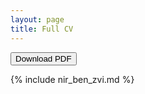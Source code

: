 ```yaml
---
layout: page
title: Full CV
---
```


<!-- https://jekyllrb.com/docs/includes/#including-files-relative-to-another-file -->
<!-- {% include nir_ben_zvi.md %} -->

<button id="download-pdf">Download PDF</button>

<div id="pdf-content">
  {% include nir_ben_zvi.md %}
</div>

<script src="https://cdnjs.cloudflare.com/ajax/libs/html2pdf.js/0.9.2/html2pdf.bundle.min.js"></script>
<script>
document.getElementById("download-pdf").addEventListener("click", () => {
  const element = document.getElementById("pdf-content");
  html2pdf().from(element).save("CV.pdf");
});
</script>

